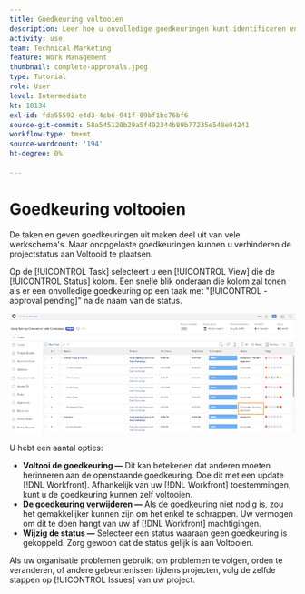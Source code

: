 ```yaml
---
title: Goedkeuring voltooien
description: Leer hoe u onvolledige goedkeuringen kunt identificeren en oplossen zodat u uw project kunt sluiten in [!DNL  Workfront].
activity: use
team: Technical Marketing
feature: Work Management
thumbnail: complete-approvals.jpeg
type: Tutorial
role: User
level: Intermediate
kt: 10134
exl-id: fda55592-e4d3-4cb6-941f-09bf1bc76bf6
source-git-commit: 58a545120b29a5f492344b89b77235e548e94241
workflow-type: tm+mt
source-wordcount: '194'
ht-degree: 0%

---
```


# Goedkeuring voltooien

De taken en geven goedkeuringen uit maken deel uit van vele werkschema&#39;s. Maar onopgeloste goedkeuringen kunnen u verhinderen de projectstatus aan Voltooid te plaatsen.

Op de [!UICONTROL Task] selecteert u een [!UICONTROL View] die de [!UICONTROL Status] kolom. Een snelle blik onderaan die kolom zal tonen als er een onvolledige goedkeuring op een taak met &quot;[!UICONTROL -approval pending]&quot; na de naam van de status.

![Project met volledige goedkeuring](assets/planner-fund-approval-pending.png)

U hebt een aantal opties:

* **Voltooi de goedkeuring —** Dit kan betekenen dat anderen moeten herinneren aan de openstaande goedkeuring. Doe dit met een update [!DNL Workfront]. Afhankelijk van uw [!DNL Workfront] toestemmingen, kunt u de goedkeuring kunnen zelf voltooien.
* **De goedkeuring verwijderen —** Als de goedkeuring niet nodig is, zou het gemakkelijker kunnen zijn om het enkel te schrappen. Uw vermogen om dit te doen hangt van uw af [!DNL Workfront] machtigingen.
* **Wijzig de status —** Selecteer een status waaraan geen goedkeuring is gekoppeld. Zorg gewoon dat de status gelijk is aan Voltooien.

Als uw organisatie problemen gebruikt om problemen te volgen, orden te veranderen, of andere gebeurtenissen tijdens projecten, volg de zelfde stappen op [!UICONTROL Issues] van uw project.
